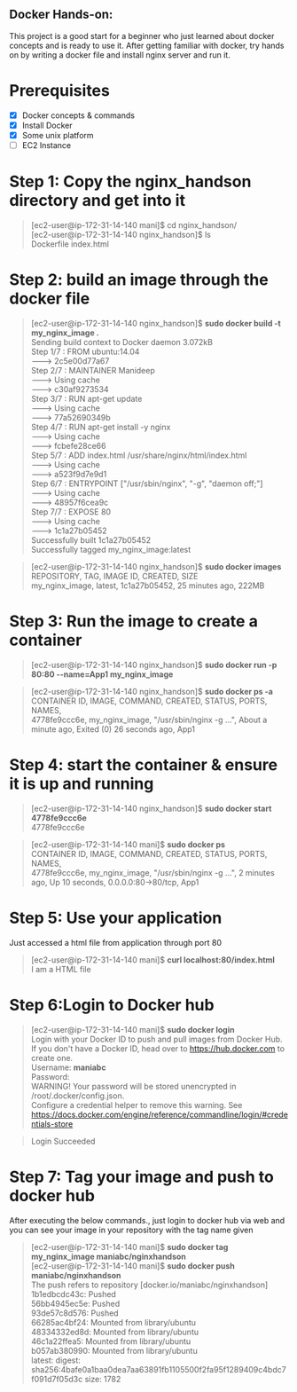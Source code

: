 ## Docker Hands-on: 
This project is a good start for a beginner who just learned about docker concepts and is ready to use it. 
After getting familiar with docker, try hands on by writing a docker file and install nginx server and run it.

# Prerequisites
- [x] Docker concepts & commands  
- [x] Install Docker             
- [x] Some unix platform
- [ ] EC2 Instance

# Step 1: Copy the nginx_handson directory and get into it
>[ec2-user@ip-172-31-14-140 mani]$ cd nginx_handson/  
>[ec2-user@ip-172-31-14-140 nginx_handson]$ ls  
>Dockerfile  index.html

# Step 2: build an image through the docker file
>[ec2-user@ip-172-31-14-140 nginx_handson]$ **sudo docker build -t my_nginx_image .**  
>Sending build context to Docker daemon  3.072kB  
>Step 1/7 : FROM ubuntu:14.04  
 >---> 2c5e00d77a67  
>Step 2/7 : MAINTAINER Manideep  
 >---> Using cache  
 >---> c30af9273534  
>Step 3/7 : RUN apt-get update  
 >---> Using cache  
 >---> 77a52690349b  
>Step 4/7 : RUN apt-get install -y nginx  
 >---> Using cache  
 >---> fcbefe28ce66  
>Step 5/7 : ADD index.html /usr/share/nginx/html/index.html  
 >---> Using cache  
 >---> a523f9d7e9d1  
>Step 6/7 : ENTRYPOINT ["/usr/sbin/nginx", "-g", "daemon off;"]  
 >---> Using cache  
 >---> 48957f6cea9c  
>Step 7/7 : EXPOSE 80  
 >---> Using cache  
 >---> 1c1a27b05452  
>Successfully built 1c1a27b05452  
>Successfully tagged my_nginx_image:latest  

>[ec2-user@ip-172-31-14-140 nginx_handson]$ **sudo docker images**        
>REPOSITORY,		TAG,		IMAGE ID,		CREATED,		     SIZE  
>my_nginx_image,		latest,		1c1a27b05452,		25 minutes ago,       222MB

# Step 3: Run the image to create a container
>[ec2-user@ip-172-31-14-140 nginx_handson]$ **sudo docker run -p 80:80 --name=App1  my_nginx_image**

>[ec2-user@ip-172-31-14-140 nginx_handson]$ **sudo docker ps -a**   
>CONTAINER ID,        IMAGE,               COMMAND,                  CREATED,              STATUS,                         PORTS,               NAMES,  
>4778fe9ccc6e,        my_nginx_image,      "/usr/sbin/nginx -g …",   About a minute ago,   Exited (0) 26 seconds ago,                           App1

# Step 4: start the container & ensure it is up and running
>[ec2-user@ip-172-31-14-140 nginx_handson]$ **sudo docker start 4778fe9ccc6e**  
>4778fe9ccc6e

>[ec2-user@ip-172-31-14-140 mani]$ **sudo docker ps**  
>CONTAINER ID,        IMAGE,               COMMAND,                  CREATED,             STATUS,              PORTS,                NAMES,  
>4778fe9ccc6e,        my_nginx_image,      "/usr/sbin/nginx -g …",   2 minutes ago,       Up 10 seconds,       0.0.0.0:80->80/tcp,   App1

# Step 5: Use your application
Just accessed a html file from application through port 80
>[ec2-user@ip-172-31-14-140 mani]$ **curl localhost:80/index.html**  
>I am a HTML file

# Step 6:Login to Docker hub
>[ec2-user@ip-172-31-14-140 mani]$ **sudo docker login**  
>Login with your Docker ID to push and pull images from Docker Hub. If you don't have a Docker ID, head over to https://hub.docker.com to create one.  
>Username: **maniabc**  
>Password:  
>WARNING! Your password will be stored unencrypted in /root/.docker/config.json.  
>Configure a credential helper to remove this warning. See
>https://docs.docker.com/engine/reference/commandline/login/#credentials-store

>Login Succeeded

# Step 7: Tag your image and push to docker hub
After executing the below commands., just login to docker hub via web and you can see your image in your repository with the tag name given   
>[ec2-user@ip-172-31-14-140 mani]$ **sudo docker tag my_nginx_image maniabc/nginxhandson**  
>[ec2-user@ip-172-31-14-140 mani]$ **sudo docker push maniabc/nginxhandson**  
>The push refers to repository [docker.io/maniabc/nginxhandson]  
>1b1edbcdc43c: Pushed  
>56bb4945ec5e: Pushed  
>93de57c8d576: Pushed  
>66285ac4bf24: Mounted from library/ubuntu  
>48334332ed8d: Mounted from library/ubuntu  
>46c1a22ffea5: Mounted from library/ubuntu  
>b057ab380990: Mounted from library/ubuntu  
>latest: digest: sha256:4bafe0a1baa0dea7aa63891fb1105500f2fa95f1289409c4bdc7f091d7f05d3c size: 1782  
